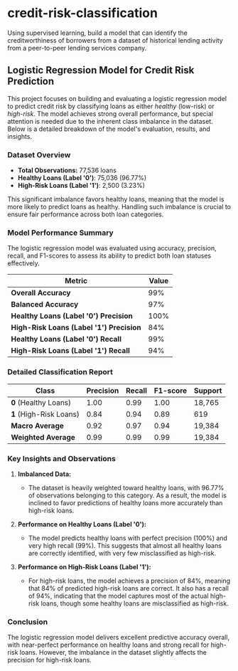 # credit-risk-classification
Using supervised learning, build a model that can identify the creditworthiness of borrowers from a dataset of historical lending activity from a peer-to-peer lending services company.

## Logistic Regression Model for Credit Risk Prediction  

This project focuses on building and evaluating a logistic regression model to predict credit risk by classifying loans as either *healthy* (low-risk) or *high-risk*. The model achieves strong overall performance, but special attention is needed due to the inherent class imbalance in the dataset. Below is a detailed breakdown of the model's evaluation, results, and insights.

### **Dataset Overview**  
- **Total Observations:** 77,536 loans  
- **Healthy Loans (Label '0')**: 75,036 (96.77%)  
- **High-Risk Loans (Label '1')**: 2,500 (3.23%)  

This significant imbalance favors healthy loans, meaning that the model is more likely to predict loans as healthy. Handling such imbalance is crucial to ensure fair performance across both loan categories. 

### **Model Performance Summary**  
The logistic regression model was evaluated using accuracy, precision, recall, and F1-scores to assess its ability to predict both loan statuses effectively.

| Metric               | Value         |
|----------------------|---------------|
| **Overall Accuracy** | 99%           |
| **Balanced Accuracy**| 97%           |
| **Healthy Loans (Label '0') Precision** | 100%  |
| **High-Risk Loans (Label '1') Precision** | 84%  |
| **Healthy Loans (Label '0') Recall** | 99%   |
| **High-Risk Loans (Label '1') Recall** | 94%  |

### **Detailed Classification Report**  

| Class | Precision | Recall | F1-score | Support |
|-------|-----------|--------|----------|---------|
| **0** (Healthy Loans) | 1.00 | 0.99 | 1.00 | 18,765 |
| **1** (High-Risk Loans) | 0.84 | 0.94 | 0.89 | 619 |
| **Macro Average** | 0.92 | 0.97 | 0.94 | 19,384 |
| **Weighted Average** | 0.99 | 0.99 | 0.99 | 19,384 |

### **Key Insights and Observations**  
1. **Imbalanced Data:**  
   - The dataset is heavily weighted toward healthy loans, with 96.77% of observations belonging to this category. As a result, the model is inclined to favor predictions of healthy loans more accurately than high-risk loans.  

2. **Performance on Healthy Loans (Label '0'):**  
   - The model predicts healthy loans with perfect precision (100%) and very high recall (99%). This suggests that almost all healthy loans are correctly identified, with very few misclassified as high-risk.

3. **Performance on High-Risk Loans (Label '1'):**  
   - For high-risk loans, the model achieves a precision of 84%, meaning that 84% of predicted high-risk loans are correct. It also has a recall of 94%, indicating that the model captures most of the actual high-risk loans, though some healthy loans are misclassified as high-risk.

### **Conclusion**  
The logistic regression model delivers excellent predictive accuracy overall, with near-perfect performance on healthy loans and strong recall for high-risk loans. However, the imbalance in the dataset slightly affects the precision for high-risk loans.